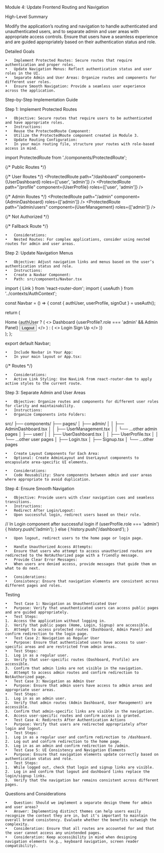 

Module 4: Update Frontend Routing and Navigation

High-Level Summary

Modify the application’s routing and navigation to handle authenticated and unauthenticated users, and to separate admin and user areas with appropriate access controls. Ensure that users have a seamless experience and are guided appropriately based on their authentication status and role.

Detailed Goals

	•	Implement Protected Routes: Secure routes that require authentication and proper roles.
	•	Update Navigation Menus: Reflect authentication status and user roles in the UI.
	•	Separate Admin and User Areas: Organize routes and components for different user roles.
	•	Ensure Smooth Navigation: Provide a seamless user experience across the application.

Step-by-Step Implementation Guide

Step 1: Implement Protected Routes

	•	Objective: Secure routes that require users to be authenticated and have appropriate roles.
	•	Instructions:
	•	Reuse the ProtectedRoute Component:
	•	Utilize the ProtectedRoute component created in Module 3.
	•	Update Routing Configuration:
	•	In your main routing file, structure your routes with role-based access in mind.

import ProtectedRoute from './components/ProtectedRoute';

<Switch>
  {/* Public Routes */}
  <Route exact path="/" component={HomePage} />
  <Route path="/login" component={Login} />
  <Route path="/signup" component={Signup} />

  {/* User Routes */}
  <ProtectedRoute path="/dashboard" component={UserDashboard} roles={['user', 'admin']} />
  <ProtectedRoute path="/profile" component={UserProfile} roles={['user', 'admin']} />

  {/* Admin Routes */}
  <ProtectedRoute path="/admin" component={AdminDashboard} roles={['admin']} />
  <ProtectedRoute path="/admin/users" component={UserManagement} roles={['admin']} />

  {/* Not Authorized */}
  <Route path="/not-authorized" component={NotAuthorized} />

  {/* Fallback Route */}
  <Route component={NotFound} />
</Switch>


	•	Considerations:
	•	Nested Routes: For complex applications, consider using nested routes for admin and user areas.

Step 2: Update Navigation Menus

	•	Objective: Adjust navigation links and menus based on the user’s authentication status and role.
	•	Instructions:
	•	Create a Navbar Component:
	•	Path: src/components/Navbar.tsx

import { Link } from 'react-router-dom';
import { useAuth } from '../contexts/AuthContext';

const Navbar = () => {
  const { authUser, userProfile, signOut } = useAuth();

  return (
    <nav>
      <Link to="/">Home</Link>
      {authUser ? (
        <>
          <Link to="/dashboard">Dashboard</Link>
          {userProfile?.role === 'admin' && <Link to="/admin">Admin Panel</Link>}
          <button onClick={signOut}>Logout</button>
        </>
      ) : (
        <>
          <Link to="/login">Login</Link>
          <Link to="/signup">Sign Up</Link>
        </>
      )}
    </nav>
  );
};

export default Navbar;


	•	Include Navbar in Your App:
	•	In your main layout or App.tsx:

<div>
  <Navbar />
  <main>
    {/* Routes */}
  </main>
</div>


	•	Considerations:
	•	Active Link Styling: Use NavLink from react-router-dom to apply active styles to the current route.

Step 3: Separate Admin and User Areas

	•	Objective: Organize routes and components for different user roles for clarity and maintainability.
	•	Instructions:
	•	Organize Components into Folders:

src/
├── components/
├── pages/
│   ├── admin/
│   │   ├── AdminDashboard.tsx
│   │   ├── UserManagement.tsx
│   │   └── ...other admin pages
│   ├── user/
│   │   ├── UserDashboard.tsx
│   │   ├── UserProfile.tsx
│   │   └── ...other user pages
│   ├── Login.tsx
│   ├── Signup.tsx
│   └── ...other pages


	•	Create Layout Components for Each Area:
	•	Optional: Create AdminLayout and UserLayout components to encapsulate area-specific UI elements.

	•	Considerations:
	•	Code Reusability: Share components between admin and user areas where appropriate to avoid duplication.

Step 4: Ensure Smooth Navigation

	•	Objective: Provide users with clear navigation cues and seamless transitions.
	•	Instructions:
	•	Redirect After Login/Logout:
	•	Upon successful login, redirect users based on their role.

// In Login component after successful login
if (userProfile.role === 'admin') {
  history.push('/admin');
} else {
  history.push('/dashboard');
}


	•	Upon logout, redirect users to the home page or login page.

	•	Handle Unauthorized Access Attempts:
	•	Ensure that users who attempt to access unauthorized routes are redirected to the NotAuthorized page with a friendly message.
	•	Provide Clear Error Messages:
	•	When users are denied access, provide messages that guide them on what to do next.

	•	Considerations:
	•	Consistency: Ensure that navigation elements are consistent across different pages and roles.

Testing

	•	Test Case 1: Navigation as Unauthenticated User
	•	Purpose: Verify that unauthenticated users can access public pages and are guided appropriately.
	•	Test Steps:
	1.	Access the application without logging in.
	2.	Verify that public pages (Home, Login, Signup) are accessible.
	3.	Attempt to access protected routes (Dashboard, Admin Panel) and confirm redirection to the login page.
	•	Test Case 2: Navigation as Regular User
	•	Purpose: Ensure that authenticated users have access to user-specific areas and are restricted from admin areas.
	•	Test Steps:
	1.	Log in as a regular user.
	2.	Verify that user-specific routes (Dashboard, Profile) are accessible.
	3.	Confirm that admin links are not visible in the navigation.
	4.	Attempt to access admin routes and confirm redirection to NotAuthorized page.
	•	Test Case 3: Navigation as Admin User
	•	Purpose: Ensure that admin users have access to admin areas and appropriate user areas.
	•	Test Steps:
	1.	Log in as an admin user.
	2.	Verify that admin routes (Admin Dashboard, User Management) are accessible.
	3.	Confirm that admin-specific links are visible in the navigation.
	4.	Access user-specific routes and confirm access is granted.
	•	Test Case 4: Redirects After Authentication Actions
	•	Purpose: Verify that users are redirected appropriately after login and logout.
	•	Test Steps:
	1.	Log in as a regular user and confirm redirection to /dashboard.
	2.	Log out and confirm redirection to the home page.
	3.	Log in as an admin and confirm redirection to /admin.
	•	Test Case 5: UI Consistency and Navigation Elements
	•	Purpose: Ensure that navigation elements update correctly based on authentication status and role.
	•	Test Steps:
	1.	While logged out, check that login and signup links are visible.
	2.	Log in and confirm that logout and dashboard links replace the login/signup links.
	3.	Verify that the navigation bar remains consistent across different pages.

Questions and Considerations

	•	Question: Should we implement a separate design theme for admin and user areas?
	•	Answer: Implementing distinct themes can help users easily recognize the context they are in, but it’s important to maintain overall brand consistency. Evaluate whether the benefits outweigh the complexity.
	•	Consideration: Ensure that all routes are accounted for and that the user cannot access any unintended pages.
	•	Consideration: Keep accessibility in mind when designing navigation elements (e.g., keyboard navigation, screen reader compatibility).

